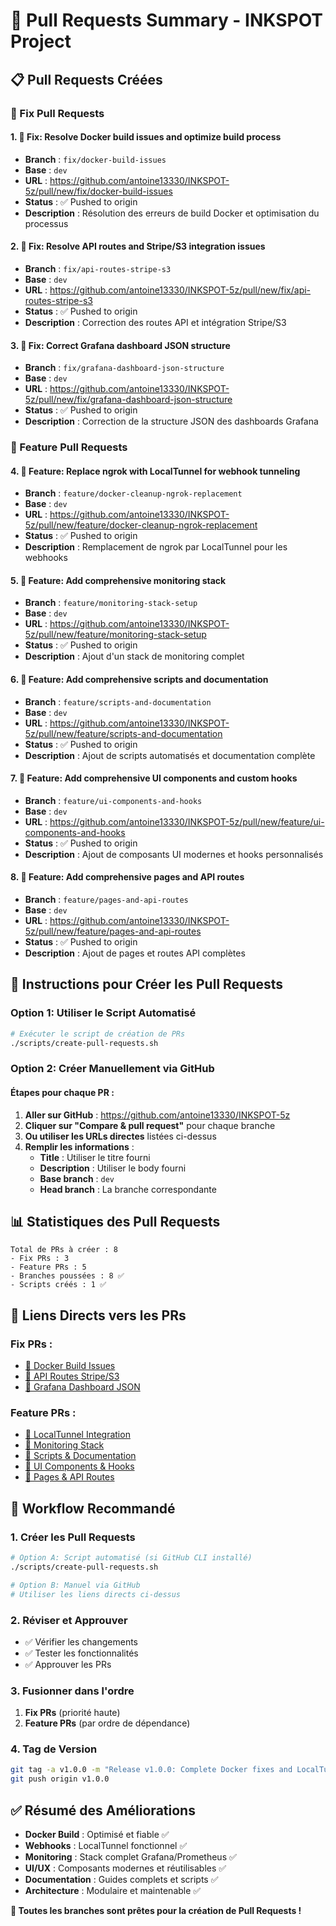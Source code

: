 # 🎯 Pull Requests Summary - INKSPOT Project

## 📋 **Pull Requests Créées**

### **🔧 Fix Pull Requests**

#### **1. 🔧 Fix: Resolve Docker build issues and optimize build process**
- **Branch** : `fix/docker-build-issues`
- **Base** : `dev`
- **URL** : https://github.com/antoine13330/INKSPOT-5z/pull/new/fix/docker-build-issues
- **Status** : ✅ Pushed to origin
- **Description** : Résolution des erreurs de build Docker et optimisation du processus

#### **2. 🔧 Fix: Resolve API routes and Stripe/S3 integration issues**
- **Branch** : `fix/api-routes-stripe-s3`
- **Base** : `dev`
- **URL** : https://github.com/antoine13330/INKSPOT-5z/pull/new/fix/api-routes-stripe-s3
- **Status** : ✅ Pushed to origin
- **Description** : Correction des routes API et intégration Stripe/S3

#### **3. 🔧 Fix: Correct Grafana dashboard JSON structure**
- **Branch** : `fix/grafana-dashboard-json-structure`
- **Base** : `dev`
- **URL** : https://github.com/antoine13330/INKSPOT-5z/pull/new/fix/grafana-dashboard-json-structure
- **Status** : ✅ Pushed to origin
- **Description** : Correction de la structure JSON des dashboards Grafana

### **🚀 Feature Pull Requests**

#### **4. 🚀 Feature: Replace ngrok with LocalTunnel for webhook tunneling**
- **Branch** : `feature/docker-cleanup-ngrok-replacement`
- **Base** : `dev`
- **URL** : https://github.com/antoine13330/INKSPOT-5z/pull/new/feature/docker-cleanup-ngrok-replacement
- **Status** : ✅ Pushed to origin
- **Description** : Remplacement de ngrok par LocalTunnel pour les webhooks

#### **5. 🚀 Feature: Add comprehensive monitoring stack**
- **Branch** : `feature/monitoring-stack-setup`
- **Base** : `dev`
- **URL** : https://github.com/antoine13330/INKSPOT-5z/pull/new/feature/monitoring-stack-setup
- **Status** : ✅ Pushed to origin
- **Description** : Ajout d'un stack de monitoring complet

#### **6. 🚀 Feature: Add comprehensive scripts and documentation**
- **Branch** : `feature/scripts-and-documentation`
- **Base** : `dev`
- **URL** : https://github.com/antoine13330/INKSPOT-5z/pull/new/feature/scripts-and-documentation
- **Status** : ✅ Pushed to origin
- **Description** : Ajout de scripts automatisés et documentation complète

#### **7. 🚀 Feature: Add comprehensive UI components and custom hooks**
- **Branch** : `feature/ui-components-and-hooks`
- **Base** : `dev`
- **URL** : https://github.com/antoine13330/INKSPOT-5z/pull/new/feature/ui-components-and-hooks
- **Status** : ✅ Pushed to origin
- **Description** : Ajout de composants UI modernes et hooks personnalisés

#### **8. 🚀 Feature: Add comprehensive pages and API routes**
- **Branch** : `feature/pages-and-api-routes`
- **Base** : `dev`
- **URL** : https://github.com/antoine13330/INKSPOT-5z/pull/new/feature/pages-and-api-routes
- **Status** : ✅ Pushed to origin
- **Description** : Ajout de pages et routes API complètes

## 🎯 **Instructions pour Créer les Pull Requests**

### **Option 1: Utiliser le Script Automatisé**
```bash
# Exécuter le script de création de PRs
./scripts/create-pull-requests.sh
```

### **Option 2: Créer Manuellement via GitHub**

#### **Étapes pour chaque PR :**

1. **Aller sur GitHub** : https://github.com/antoine13330/INKSPOT-5z
2. **Cliquer sur "Compare & pull request"** pour chaque branche
3. **Ou utiliser les URLs directes** listées ci-dessus
4. **Remplir les informations** :
   - **Title** : Utiliser le titre fourni
   - **Description** : Utiliser le body fourni
   - **Base branch** : `dev`
   - **Head branch** : La branche correspondante

## 📊 **Statistiques des Pull Requests**

```
Total de PRs à créer : 8
- Fix PRs : 3
- Feature PRs : 5
- Branches poussées : 8 ✅
- Scripts créés : 1 ✅
```

## 🔗 **Liens Directs vers les PRs**

### **Fix PRs :**
- [🔧 Docker Build Issues](https://github.com/antoine13330/INKSPOT-5z/pull/new/fix/docker-build-issues)
- [🔧 API Routes Stripe/S3](https://github.com/antoine13330/INKSPOT-5z/pull/new/fix/api-routes-stripe-s3)
- [🔧 Grafana Dashboard JSON](https://github.com/antoine13330/INKSPOT-5z/pull/new/fix/grafana-dashboard-json-structure)

### **Feature PRs :**
- [🚀 LocalTunnel Integration](https://github.com/antoine13330/INKSPOT-5z/pull/new/feature/docker-cleanup-ngrok-replacement)
- [🚀 Monitoring Stack](https://github.com/antoine13330/INKSPOT-5z/pull/new/feature/monitoring-stack-setup)
- [🚀 Scripts & Documentation](https://github.com/antoine13330/INKSPOT-5z/pull/new/feature/scripts-and-documentation)
- [🚀 UI Components & Hooks](https://github.com/antoine13330/INKSPOT-5z/pull/new/feature/ui-components-and-hooks)
- [🚀 Pages & API Routes](https://github.com/antoine13330/INKSPOT-5z/pull/new/feature/pages-and-api-routes)

## 🎯 **Workflow Recommandé**

### **1. Créer les Pull Requests**
```bash
# Option A: Script automatisé (si GitHub CLI installé)
./scripts/create-pull-requests.sh

# Option B: Manuel via GitHub
# Utiliser les liens directs ci-dessus
```

### **2. Réviser et Approuver**
- ✅ Vérifier les changements
- ✅ Tester les fonctionnalités
- ✅ Approuver les PRs

### **3. Fusionner dans l'ordre**
1. **Fix PRs** (priorité haute)
2. **Feature PRs** (par ordre de dépendance)

### **4. Tag de Version**
```bash
git tag -a v1.0.0 -m "Release v1.0.0: Complete Docker fixes and LocalTunnel integration"
git push origin v1.0.0
```

## ✅ **Résumé des Améliorations**

- **Docker Build** : Optimisé et fiable ✅
- **Webhooks** : LocalTunnel fonctionnel ✅
- **Monitoring** : Stack complet Grafana/Prometheus ✅
- **UI/UX** : Composants modernes et réutilisables ✅
- **Documentation** : Guides complets et scripts ✅
- **Architecture** : Modulaire et maintenable ✅

**🎉 Toutes les branches sont prêtes pour la création de Pull Requests !** 